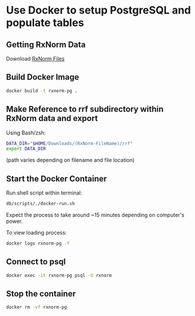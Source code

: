 # Use Docker to setup PostgreSQL and populate tables

## Getting RxNorm Data

Download [RxNorm Files](https://www.nlm.nih.gov/research/umls/rxnorm/docs/rxnormfiles.html)

## Build Docker Image
``` sh
docker build -t rxnorm-pg .
```

## Make Reference to rrf subdirectory within RxNorm data and export 
Using Bash/zsh: 
```sh
DATA_DIR="$HOME/Downloads/(RxNorm-FileName)/rrf"
export DATA_DIR
```
(path varies depending on filename and file location)

## Start the Docker Container
Run shell script within terminal:
```sh
db/scripts/./docker-run.sh
```

Expect the process to take around ~15 minutes depending on computer's power.

To view loading process: 
```sh
docker logs rxnorm-pg -f
```

## Connect to psql
```sh
docker exec -it rxnorm-pg psql -U rxnorm
```

## Stop the container
```sh
docker rm -vf rxnorm-pg
```





